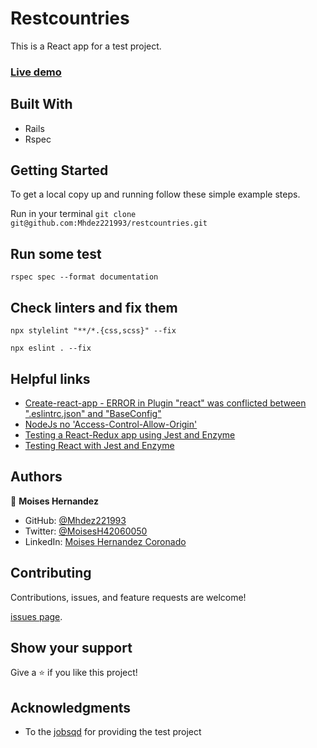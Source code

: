 # Restcountries

This is a React app for a test project.

### [Live demo]()

## Built With

- Rails
- Rspec

## Getting Started

To get a local copy up and running follow these simple example steps.

Run in your terminal `git clone git@github.com:Mhdez221993/restcountries.git`

## Run some test

```
rspec spec --format documentation
```

## Check linters and fix them

```
npx stylelint "**/*.{css,scss}" --fix
```

```
npx eslint . --fix
```

## Helpful links

- [Create-react-app - ERROR in Plugin "react" was conflicted between ".eslintrc.json" and "BaseConfig"](https://stackoverflow.com/questions/70449712/create-react-app-error-in-plugin-react-was-conflicted-between-eslintrc-jso)
- [NodeJs no 'Access-Control-Allow-Origin'](https://quizdeveloper.com/faq/nodejs-no-access-control-allow-origin-header-is-present-on-the-requested-resour-aid2384)
- [Testing a React-Redux app using Jest and Enzyme](https://medium.com/netscape/testing-a-react-redux-app-using-jest-and-enzyme-b349324803a9)
- [Testing React with Jest and Enzyme](https://medium.com/codeclan/testing-react-with-jest-and-enzyme-20505fec4675)

## Authors

👤 **Moises Hernandez**

- GitHub: [@Mhdez221993](https://github.com/Mhdez221993)
- Twitter: [@MoisesH42060050](https://twitter.com/MoisesH42060050)
- LinkedIn: [Moises Hernandez Coronado](https://www.linkedin.com/in/moises-hernandez-9bbb17145/)

## Contributing

Contributions, issues, and feature requests are welcome!

[issues page](https://github.com/Mhdez221993/restcountries/issues).

## Show your support

Give a ⭐️ if you like this project!

## Acknowledgments

- To the [jobsqd](https://www.jobsqd.com/) for providing the test project
